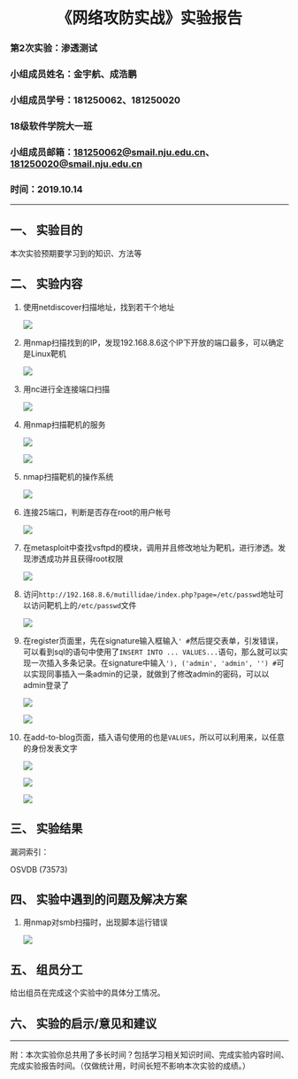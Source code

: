 
# <center>《网络攻防实战》实验报告</center>

### **第2次实验：渗透测试**

### 小组成员姓名：金宇航、成浩鹏

### 小组成员学号：181250062、181250020

### 18级软件学院大一班

### 小组成员邮箱：181250062@smail.nju.edu.cn、181250020@smail.nju.edu.cn

### 时间：2019.10.14

---

## 一、 实验目的

本次实验预期要学习到的知识、方法等

## 二、 实验内容

1. 使用netdiscover扫描地址，找到若干个地址

   ![](img/netdiscover.png)

2. 用nmap扫描找到的IP，发现192.168.8.6这个IP下开放的端口最多，可以确定是Linux靶机

   ![](img/nmap.png)

3. 用nc进行全连接端口扫描

   ![](img/ncport.png)

4. 用nmap扫描靶机的服务

   ![](img/nmapserver.png)

   ![](img/nmapserver2.png)

5. nmap扫描靶机的操作系统

   ![](img/os.png)

6. 连接25端口，判断是否存在root的用户帐号

   ![](img/smtp.png)

7. 在metasploit中查找vsftpd的模块，调用并且修改地址为靶机，进行渗透。发现渗透成功并且获得root权限

   ![](img/vsftpd.png)

8. 访问`http://192.168.8.6/mutillidae/index.php?page=/etc/passwd`地址可以访问靶机上的`/etc/passwd`文件

   ![](img/mutilllidae.png)

9. 在register页面里，先在signature输入框输入`' #`然后提交表单，引发错误，可以看到sql的语句中使用了`INSERT INTO ... VALUES...`语句，那么就可以实现一次插入多条记录。在signature中输入`'), ('admin', 'admin', '') #`可以实现同事插入一条admin的记录，就做到了修改admin的密码，可以以admin登录了

   ![](img/register1.png)

   ![](img/register2.png)

10. 在add-to-blog页面，插入语句使用的也是`VALUES`，所以可以利用来，以任意的身份发表文字

    ![](img/addtoblog1.png)

    ![](img/addtoblog2.png)

    ![](img/addtoblog3.png)

## 三、 实验结果

漏洞索引：

OSVDB (73573)

## 四、 实验中遇到的问题及解决方案

1. 用nmap对smb扫描时，出现脚本运行错误

   ![](img/nmapsmb.png)

## 五、 组员分工

给出组员在完成这个实验中的具体分工情况。

## 六、 实验的启示/意见和建议

---

附：本次实验你总共用了多长时间？包括学习相关知识时间、完成实验内容时间、完成实验报告时间。（仅做统计用，时间长短不影响本次实验的成绩。）